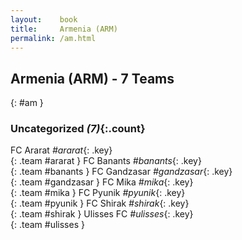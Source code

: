 ```yaml
---
layout:    book
title:     Armenia (ARM)
permalink: /am.html
---
```


## Armenia (ARM) - 7 Teams
{: #am }





### Uncategorized _(7)_{:.count}

FC Ararat _#ararat_{: .key} <br>
{: .team #ararat }
FC Banants _#banants_{: .key} <br>
{: .team #banants }
FC Gandzasar _#gandzasar_{: .key} <br>
{: .team #gandzasar }
FC Mika _#mika_{: .key} <br>
{: .team #mika }
FC Pyunik _#pyunik_{: .key} <br>
{: .team #pyunik }
FC Shirak _#shirak_{: .key} <br>
{: .team #shirak }
Ulisses FC _#ulisses_{: .key} <br>
{: .team #ulisses }


 
